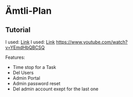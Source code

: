 # &Auml;mtli-Plan
## Tutorial
I used: [Link](https://www.youtube.com/watch?v=nu_pCVPKzTk&t=162s)
I used: [Link](https://www.youtube.com/watch?v=yQ1fz8LY354)
https://www.youtube.com/watch?v=YEmdHbQBCSQ



Features:
- Time stop for a Task
- Del Users
- Admin Portal
- Admin password reset
- Del admin account exept for the last one